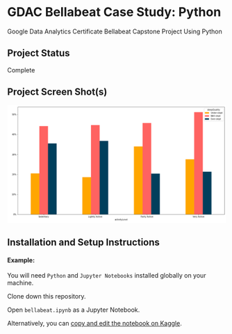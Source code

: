 # GDAC Bellabeat Case Study: Python
Google Data Analytics Certificate Bellabeat Capstone Project Using Python

## Project Status
Complete

## Project Screen Shot(s)
![](graph.PNG)

## Installation and Setup Instructions

#### Example:  

You will need `Python` and `Jupyter Notebooks` installed globally on your machine.  

Clone down this repository. 

Open `bellabeat.ipynb` as a Jupyter Notebook.

Alternatively, you can [copy and edit the notebook on Kaggle](https://www.kaggle.com/code/euanwindsor/gdac-case-study-python-bellabeat).
